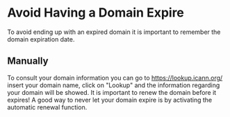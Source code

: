 # Avoid Having a Domain Expire

To avoid ending up with an expired domain it is important to remember the domain expiration date.

## Manually

To consult your domain information you can go to https://lookup.icann.org/ insert your domain name, click on "Lookup" and the information regarding your domain will be showed. It is important to renew the domain before it expires!
A good way to never let your domain expire is by activating the automatic renewal function.